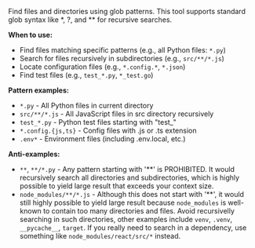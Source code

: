 Find files and directories using glob patterns. This tool supports standard glob syntax like *, ?, and ** for recursive searches.

**When to use:**
- Find files matching specific patterns (e.g., all Python files: `*.py`)
- Search for files recursively in subdirectories (e.g., `src/**/*.js`)
- Locate configuration files (e.g., `*.config.*`, `*.json`)
- Find test files (e.g., `test_*.py`, `*_test.go`)

**Pattern examples:**
- `*.py` - All Python files in current directory
- `src/**/*.js` - All JavaScript files in src directory recursively
- `test_*.py` - Python test files starting with "test_"
- `*.config.{js,ts}` - Config files with .js or .ts extension
- `.env*` - Environment files (including .env.local, etc.)

**Anti-examples:**
- `**`, `**/*.py` - Any pattern starting with '**' is PROHIBITED. It would recursively search all directories and subdirectories, which is highly possible to yield large result that exceeds your context size.
- `node_modules/**/*.js` - Although this does not start with '**', it would still highly possible to yield large result because `node_modules` is well-known to contain too many directories and files. Avoid recursivelly searching in such directories, other examples include `venv`, `.venv`, `__pycache__`, `target`. If you really need to search in a dependency, use something like `node_modules/react/src/*` instead.
